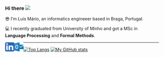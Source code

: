 ### Hi there <img src="https://github.com/luis1ribeiro/luis1ribeiro/blob/main/images/hand_wave.gif" height="30">

😎 I’m Luís Mário, an informatics engineeer based in Braga, Portugal.

💻 I recently graduated from University of Minho and got a MSc in **Language Processing** and **Formal Methods**.

<a target="_blank" href="https://www.linkedin.com/in/lmmribeiro/">
  <img align="left" alt="LinkedIN" width="30px" src="https://github.com/Zayts3v/Zayts3v/blob/main/LinkedIN.svg" />
</a>
<a target="_blank" href="mailto:lmmr_@outlook.pt">
  <img align="left" alt="Mail" width="30px" src="https://github.com/Zayts3v/Zayts3v/blob/main/Outlook.svg" />
</a>

-------------------

[![Top Langs](https://github-readme-stats.vercel.app/api/top-langs/?username=ilmmr&layout=compact&theme=react&langs_count=8)](https://github.com/ilmmr/)
[![My GitHub stats](https://github-readme-stats.vercel.app/api?username=ilmmr&show_icons=true&theme=react)](https://github.com/ilmmr/)


